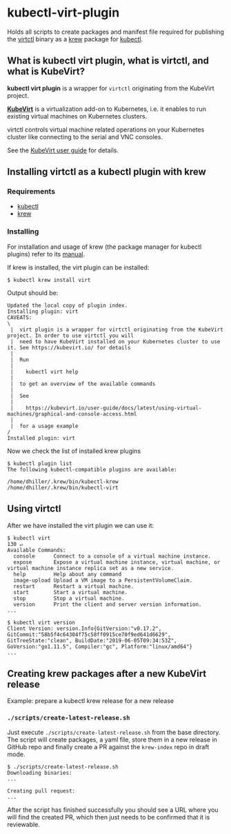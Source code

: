 # kubectl-virt-plugin

Holds all scripts to create packages and manifest file required for publishing the 
[virtctl](https://kubevirt.io/user-guide/docs/latest/administration/intro.html#client-side-virtctl-deployment)
binary as a [krew](https://krew.dev/) package for 
[kubectl](https://kubernetes.io/docs/reference/kubectl/overview/).

## What is kubectl virt plugin, what is virtctl, and what is KubeVirt?

**kubectl virt plugin** is a wrapper for `virtctl` originating from the KubeVirt project.

[**KubeVirt**](https://kubevirt.io) is a virtualization add-on to Kubernetes, i.e. it enables to run existing virtual machines on Kubernetes 
clusters. 

virtctl controls virtual machine related operations on your Kubernetes cluster like connecting to the serial and VNC consoles.

See the [KubeVirt user guide](https://kubevirt.io/user-guide) for details.

## Installing virtctl as a kubectl plugin with krew

### Requirements

* [kubectl](https://kubernetes.io/docs/tasks/tools/install-kubectl/)
* [krew](https://github.com/kubernetes-sigs/krew)

### Installing

For installation and usage of krew (the package manager for kubectl plugins) refer to its [manual](https://krew.dev/).

If krew is installed, the virt plugin can be installed:

    $ kubectl krew install virt                  
    
Output should be:

    Updated the local copy of plugin index.        
    Installing plugin: virt                                                                                                                                                                       
    CAVEATS:                                                                                       
    \                                              
     |  virt plugin is a wrapper for virtctl originating from the KubeVirt project. In order to use virtctl you will
     |  need to have KubeVirt installed on your Kubernetes cluster to use it. See https://kubevirt.io/ for details
     |                                             
     |  Run                                        
     |                                             
     |    kubectl virt help                        
     |                                             
     |  to get an overview of the available commands                                               
     |                                             
     |  See                                        
     |                                             
     |    https://kubevirt.io/user-guide/docs/latest/using-virtual-machines/graphical-and-console-access.html
     |                                             
     |  for a usage example                        
    /                                              
    Installed plugin: virt                         
    
Now we check the list of installed krew plugins

    $ kubectl plugin list
    The following kubectl-compatible plugins are available:
    
    /home/dhiller/.krew/bin/kubectl-krew
    /home/dhiller/.krew/bin/kubectl-virt

## Using virtctl 

After we have installed the virt plugin we can use it: 

    $ kubectl virt                                                                                                                                                                        130 ↵
    Available Commands:
      console      Connect to a console of a virtual machine instance.
      expose       Expose a virtual machine instance, virtual machine, or virtual machine instance replica set as a new service.
      help         Help about any command
      image-upload Upload a VM image to a PersistentVolumeClaim.
      restart      Restart a virtual machine.
      start        Start a virtual machine.
      stop         Stop a virtual machine.
      version      Print the client and server version information.
    ...
    
    $ kubectl virt version
    Client Version: version.Info{GitVersion:"v0.17.2", GitCommit:"58b5f4c64304f75c58ff0915ce70f9ed641d6629", GitTreeState:"clean", BuildDate:"2019-06-05T09:34:53Z", GoVersion:"go1.11.5", Compiler:"gc", Platform:"linux/amd64"}
    ...

## Creating krew packages after a new KubeVirt release 

Example: prepare a kubectl krew release for a new release

### `./scripts/create-latest-release.sh`

Just execute `./scripts/create-latest-release.sh` from the base directory. The script will create packages, a yaml file, store them in a new release in GitHub repo and finally create a PR against the `krew-index` repo in draft mode.

    $ ./scripts/create-latest-release.sh
    Downloading binaries:
    ...
    
    Creating pull request:
    ...
    
After the script has finished successfully you should see a URL where you will find the created PR, which then just needs to be confirmed that it is reviewable.
